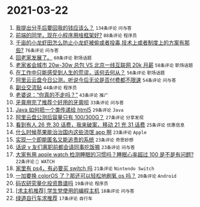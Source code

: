 # 2021-03-22

1. [我提出分手后要回我的钱应该么？](https://www.v2ex.com/t/763968) `134条评论` `问与答`
1. [前端的同学，现在小程序用啥框架好?](https://www.v2ex.com/t/763801) `88条评论` `程序员`
1. [千亩的小龙虾田怎么防止小龙虾被偷或者投毒,技术上或者制度上的方案有那些?](https://www.v2ex.com/t/763908) `76条评论` `问与答`
1. [回老家发展了。](https://www.v2ex.com/t/763799) `60条评论` `职场话题`
1. [老家省会城市 20w-30w 总包 VS 北京一线互联网 20k 月薪](https://www.v2ex.com/t/763888) `58条评论` `职场话题`
1. [在工作中只能感受到人生的荒谬，该何去何从？](https://www.v2ex.com/t/763853) `56条评论` `职场话题`
1. [阿里云云盘今日公测，听说今后无论是否付费都不限速](https://www.v2ex.com/t/763938) `54条评论` `问与答`
1. [副业交流贴](https://www.v2ex.com/t/763983) `44条评论` `程序员`
1. [老婆说：“你真的不走吗？”](https://www.v2ex.com/t/763792) `43条评论` `推广`
1. [牙膏用完了推荐个好用的牙膏呗](https://www.v2ex.com/t/763808) `33条评论` `问与答`
1. [Java 如何把一个类传递给 html5](https://www.v2ex.com/t/763972) `29条评论` `Java`
1. [阿里云盘公测后容量只有 100/300G？](https://www.v2ex.com/t/763924) `27条评论` `分享发现`
1. [看到有人 26 充 30 话费，我来破案，移动 21 充 31 话费](https://www.v2ex.com/t/764002) `25条评论` `优惠信息`
1. [什么时候苹果能治治国内这些流氓 app 啊](https://www.v2ex.com/t/764009) `23条评论` `Apple`
1. [实现一个即能匿名又能追责的系统](https://www.v2ex.com/t/763912) `23条评论` `奇思妙想`
1. [话说 v 友们离职前都会请同事吃饭嘛](https://www.v2ex.com/t/763903) `23条评论` `问与答`
1. [大家有用 apple watch 检测睡眠的习惯吗？睡眠心率超过 100 是不是有问题?](https://www.v2ex.com/t/763856) `22条评论` ` WATCH`
1. [家里有 ps4，有必要买 switch 吗](https://www.v2ex.com/t/763864) `21条评论` `Nintendo Switch`
1. [一加要换 colorOS 了？那还可以轻松地刷氧 os 吗？](https://www.v2ex.com/t/763929) `20条评论` `Android`
1. [码农研究量化投资靠谱吗](https://www.v2ex.com/t/763988) `19条评论` `程序员`
1. [[求主机推荐] 学生党使用的编程主机](https://www.v2ex.com/t/763930) `18条评论` `问与答`
1. [绿道自行车求推荐](https://www.v2ex.com/t/763916) `17条评论` `自行车`
